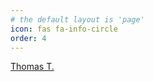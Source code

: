 ```yaml
---
# the default layout is 'page'
icon: fas fa-info-circle
order: 4
---
```

<script src="https://platform.linkedin.com/badges/js/profile.js" async defer type="text/javascript"></script>
<div class="badge-base LI-profile-badge" data-locale="en_US" data-size="large" data-theme="light" data-type="HORIZONTAL" data-vanity="thomas-totter" data-version="v1"><a class="badge-base__link LI-simple-link" href="https://at.linkedin.com/in/thomas-totter/en?trk=profile-badge">Thomas T.</a></div>
              
              
